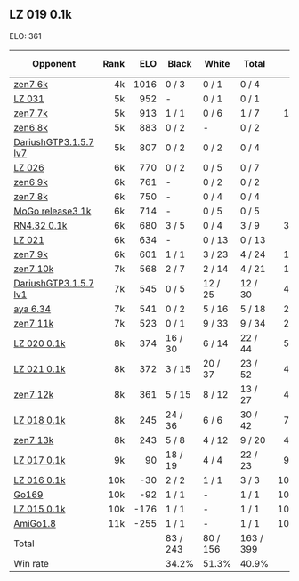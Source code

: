 ## LZ 019 0.1k ##

ELO: 361

Opponent | Rank | ELO | Black | White | Total | Win rate
---------|-----:|----:|-------|-------|-------|-------:
[zen7 6k](zen7%206k.md) | 4k | 1016 | 0 / 3 | 0 / 1 | 0 / 4 | 0.0%
[LZ 031](LZ%20031.md) | 5k | 952 | - | 0 / 1 | 0 / 1 | 0.0%
[zen7 7k](zen7%207k.md) | 5k | 913 | 1 / 1 | 0 / 6 | 1 / 7 | 14.3%
[zen6 8k](zen6%208k.md) | 5k | 883 | 0 / 2 | - | 0 / 2 | 0.0%
[DariushGTP3.1.5.7 lv7](DariushGTP3.1.5.7%20lv7.md) | 5k | 807 | 0 / 2 | 0 / 2 | 0 / 4 | 0.0%
[LZ 026](LZ%20026.md) | 6k | 770 | 0 / 2 | 0 / 5 | 0 / 7 | 0.0%
[zen6 9k](zen6%209k.md) | 6k | 761 | - | 0 / 2 | 0 / 2 | 0.0%
[zen7 8k](zen7%208k.md) | 6k | 750 | - | 0 / 4 | 0 / 4 | 0.0%
[MoGo release3 1k](MoGo%20release3%201k.md) | 6k | 714 | - | 0 / 5 | 0 / 5 | 0.0%
[RN4.32 0.1k](RN4.32%200.1k.md) | 6k | 680 | 3 / 5 | 0 / 4 | 3 / 9 | 33.3%
[LZ 021](LZ%20021.md) | 6k | 634 | - | 0 / 13 | 0 / 13 | 0.0%
[zen7 9k](zen7%209k.md) | 6k | 601 | 1 / 1 | 3 / 23 | 4 / 24 | 16.7%
[zen7 10k](zen7%2010k.md) | 7k | 568 | 2 / 7 | 2 / 14 | 4 / 21 | 19.0%
[DariushGTP3.1.5.7 lv1](DariushGTP3.1.5.7%20lv1.md) | 7k | 545 | 0 / 5 | 12 / 25 | 12 / 30 | 40.0%
[aya 6.34](aya%206.34.md) | 7k | 541 | 0 / 2 | 5 / 16 | 5 / 18 | 27.8%
[zen7 11k](zen7%2011k.md) | 7k | 523 | 0 / 1 | 9 / 33 | 9 / 34 | 26.5%
[LZ 020 0.1k](LZ%20020%200.1k.md) | 8k | 374 | 16 / 30 | 6 / 14 | 22 / 44 | 50.0%
[LZ 021 0.1k](LZ%20021%200.1k.md) | 8k | 372 | 3 / 15 | 20 / 37 | 23 / 52 | 44.2%
[zen7 12k](zen7%2012k.md) | 8k | 361 | 5 / 15 | 8 / 12 | 13 / 27 | 48.1%
[LZ 018 0.1k](LZ%20018%200.1k.md) | 8k | 245 | 24 / 36 | 6 / 6 | 30 / 42 | 71.4%
[zen7 13k](zen7%2013k.md) | 8k | 243 | 5 / 8 | 4 / 12 | 9 / 20 | 45.0%
[LZ 017 0.1k](LZ%20017%200.1k.md) | 9k | 90 | 18 / 19 | 4 / 4 | 22 / 23 | 95.7%
[LZ 016 0.1k](LZ%20016%200.1k.md) | 10k | -30 | 2 / 2 | 1 / 1 | 3 / 3 | 100.0%
[Go169](Go169.md) | 10k | -92 | 1 / 1 | - | 1 / 1 | 100.0%
[LZ 015 0.1k](LZ%20015%200.1k.md) | 10k | -176 | 1 / 1 | - | 1 / 1 | 100.0%
[AmiGo1.8](AmiGo1.8.md) | 11k | -255 | 1 / 1 | - | 1 / 1 | 100.0%
Total | | | 83 / 243 | 80 / 156 | 163 / 399 | 
Win rate| | | 34.2% | 51.3% | 40.9% | 
